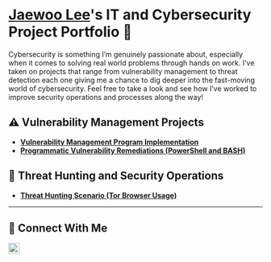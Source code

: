 # <a href="https://www.linkedin.com/in/jae-woo-lee/">Jaewoo Lee</a>'s IT and Cybersecurity Project Portfolio 🔐

Cybersecurity is something I’m genuinely passionate about, especially when it comes to solving real world problems through hands on work. I’ve taken on projects that range from vulnerability management to threat detection each one giving me a chance to dig deeper into the fast-moving world of cybersecurity. Feel free to take a look and see how I’ve worked to improve security operations and processes along the way!


## ⚠️ Vulnerability Management Projects

- **[Vulnerability Management Program Implementation](https://github.com/joshcybertest/vulnerability-management-program)**
- **[Programmatic Vulnerability Remediations (PowerShell and BASH)](https://github.com/joshcybertest/programmatic-vulnerability-remediations)**

## 🚨 Threat Hunting and Security Operations

- **[Threat Hunting Scenario (Tor Browser Usage)](https://github.com/joshmadakor0/threat-hunting-scenario-tor)**

<hr/>

## 🤳 Connect With Me

[<img align="left" alt="jae-woo-lee | LinkedIn" width="22px" src="https://cdn.jsdelivr.net/npm/simple-icons@v3/icons/linkedin.svg" />][linkedin]

[linkedin]: https://linkedin.com/in/jae-woo-lee

<!--
<img width="35" alt="image" src="https://github.com/user-attachments/assets/2f41c7cd-5ea8-4475-b451-a37161b6c3fb"> 
<img width="35" alt="image" src="https://github.com/user-attachments/assets/77649969-9910-4994-8b96-74a116cfb2a8">
-->
